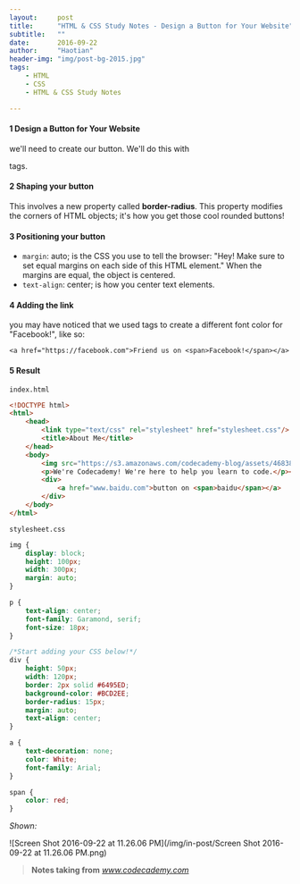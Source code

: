 ```yaml
---
layout:     post
title:      "HTML & CSS Study Notes - Design a Button for Your Website"
subtitle:   ""
date:       2016-09-22
author:     "Haotian"
header-img: "img/post-bg-2015.jpg"
tags:
    - HTML
    - CSS
    - HTML & CSS Study Notes

---
```


#### 1 Design a Button for Your Website

we'll need to create our button. We'll do this with <div></div> tags.

#### 2 Shaping your button 

This involves a new property called **border-radius**. This property modifies the corners of HTML objects; it's how you get those cool rounded buttons!

#### 3 Positioning your button

* `margin`: auto; is the CSS you use to tell the browser: "Hey! Make sure to set equal margins on each side of this HTML element." When the margins are equal, the object is centered.
* `text-align`: center; is how you center text elements.

#### 4 Adding the link

you may have noticed that we used <span></span> tags to create a different font color for "Facebook!", like so:

`<a href="https://facebook.com">Friend us on <span>Facebook!</span></a>`



#### 5 Result

`index.html`

```html
<!DOCTYPE html>
<html>
	<head>
		<link type="text/css" rel="stylesheet" href="stylesheet.css"/>
		<title>About Me</title>
	</head>
	<body>
		<img src="https://s3.amazonaws.com/codecademy-blog/assets/46838757.png"/>
		<p>We're Codecademy! We're here to help you learn to code.</p><br/><br/>
		<div>
			<a href="www.baidu.com">button on <span>baidu</span></a>
		</div>
	</body>
</html>
```

`stylesheet.css`

```css
img {
	display: block;
	height: 100px;
	width: 300px;
	margin: auto;
}

p {
	text-align: center;
	font-family: Garamond, serif;
	font-size: 18px;
}

/*Start adding your CSS below!*/
div {
    height: 50px;
    width: 120px;
    border: 2px solid #6495ED;
    background-color: #BCD2EE;
    border-radius: 15px;
    margin: auto;
    text-align: center;
}

a {
    text-decoration: none;
    color: White;
    font-family: Arial;
}

span {
    color: red;
}
```



*Shown:*

![Screen Shot 2016-09-22 at 11.26.06 PM](/img/in-post/Screen Shot 2016-09-22 at 11.26.06 PM.png)









> **Notes taking from** 
> *www.codecademy.com*